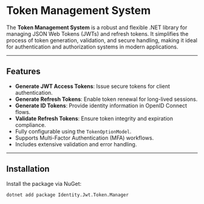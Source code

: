 # Token Management System

The **Token Management System** is a robust and flexible .NET library for managing JSON Web Tokens (JWTs) and refresh tokens. It simplifies the process of token generation, validation, and secure handling, making it ideal for authentication and authorization systems in modern applications.

---

## Features
- **Generate JWT Access Tokens**: Issue secure tokens for client authentication.
- **Generate Refresh Tokens**: Enable token renewal for long-lived sessions.
- **Generate ID Tokens**: Provide identity information in OpenID Connect flows.
- **Validate Refresh Tokens**: Ensure token integrity and expiration compliance.
- Fully configurable using the `TokenOptionModel`.
- Supports Multi-Factor Authentication (MFA) workflows.
- Includes extensive validation and error handling.

---

## Installation

Install the package via NuGet:

```bash
dotnet add package Identity.Jwt.Token.Manager

